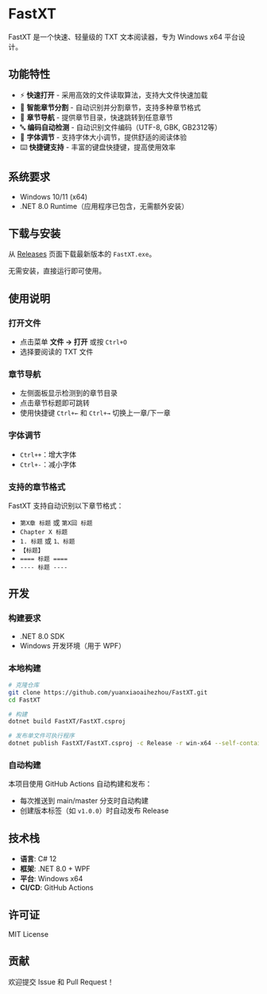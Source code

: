 # FastXT

FastXT 是一个快速、轻量级的 TXT 文本阅读器，专为 Windows x64 平台设计。

## 功能特性

- ⚡ **快速打开** - 采用高效的文件读取算法，支持大文件快速加载
- 📑 **智能章节分割** - 自动识别并分割章节，支持多种章节格式
- 🎯 **章节导航** - 提供章节目录，快速跳转到任意章节
- 🔤 **编码自动检测** - 自动识别文件编码（UTF-8, GBK, GB2312等）
- 🎨 **字体调节** - 支持字体大小调节，提供舒适的阅读体验
- ⌨️ **快捷键支持** - 丰富的键盘快捷键，提高使用效率

## 系统要求

- Windows 10/11 (x64)
- .NET 8.0 Runtime（应用程序已包含，无需额外安装）

## 下载与安装

从 [Releases](https://github.com/yuanxiaoaihezhou/FastXT/releases) 页面下载最新版本的 `FastXT.exe`。

无需安装，直接运行即可使用。

## 使用说明

### 打开文件

- 点击菜单 **文件 → 打开** 或按 `Ctrl+O`
- 选择要阅读的 TXT 文件

### 章节导航

- 左侧面板显示检测到的章节目录
- 点击章节标题即可跳转
- 使用快捷键 `Ctrl+←` 和 `Ctrl+→` 切换上一章/下一章

### 字体调节

- `Ctrl++`：增大字体
- `Ctrl+-`：减小字体

### 支持的章节格式

FastXT 支持自动识别以下章节格式：

- `第X章 标题` 或 `第X回 标题`
- `Chapter X 标题`
- `1. 标题` 或 `1、标题`
- `【标题】`
- `==== 标题 ====`
- `---- 标题 ----`

## 开发

### 构建要求

- .NET 8.0 SDK
- Windows 开发环境（用于 WPF）

### 本地构建

```bash
# 克隆仓库
git clone https://github.com/yuanxiaoaihezhou/FastXT.git
cd FastXT

# 构建
dotnet build FastXT/FastXT.csproj

# 发布单文件可执行程序
dotnet publish FastXT/FastXT.csproj -c Release -r win-x64 --self-contained true -p:PublishSingleFile=true
```

### 自动构建

本项目使用 GitHub Actions 自动构建和发布：

- 每次推送到 main/master 分支时自动构建
- 创建版本标签（如 `v1.0.0`）时自动发布 Release

## 技术栈

- **语言**: C# 12
- **框架**: .NET 8.0 + WPF
- **平台**: Windows x64
- **CI/CD**: GitHub Actions

## 许可证

MIT License

## 贡献

欢迎提交 Issue 和 Pull Request！